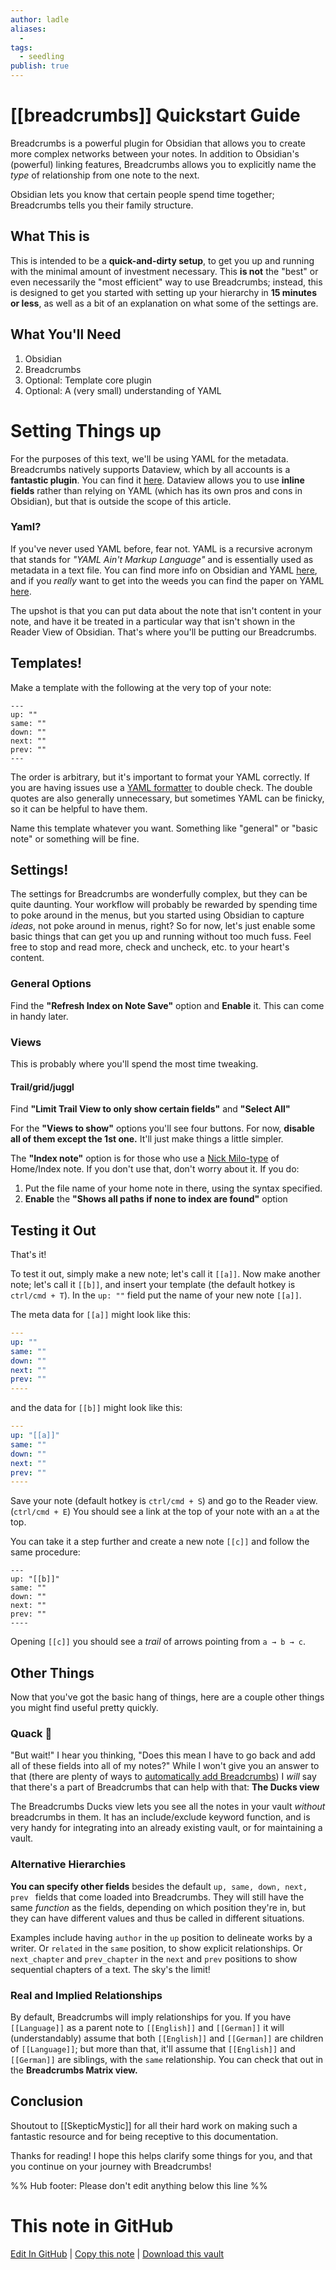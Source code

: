 ```yaml
---
author: ladle
aliases:
  -
tags:
  - seedling
publish: true
---
```


# [[breadcrumbs]] Quickstart Guide

Breadcrumbs is a powerful plugin for Obsidian that allows you to create more complex networks between your notes. In addition to Obsidian's (powerful) linking features, Breadcrumbs allows you to explicitly name the _type_ of relationship from one note to the next.

Obsidian lets you know that certain people spend time together; Breadcrumbs tells you their family structure.

## What This is

This is intended to be a **quick-and-dirty setup**, to get you up and running with the minimal amount of investment necessary. This **is not** the "best" or even necessarily the "most efficient" way to use Breadcrumbs; instead, this is designed to get you started with setting up your hierarchy in **15 minutes or less**, as well as a bit of an explanation on what some of the settings are.

## What You'll Need

1. Obsidian
2. Breadcrumbs
3. Optional: Template core plugin
4. Optional: A (very small) understanding of YAML

# Setting Things up

For the purposes of this text, we'll be using YAML for the metadata. Breadcrumbs natively supports Dataview, which by all accounts is a **fantastic plugin**. You can find it [here](https://github.com/blacksmithgu/obsidian-dataview). Dataview allows you to use **inline fields** rather than relying on YAML (which has its own pros and cons in Obsidian), but that is outside the scope of this article.

### Yaml?

If you've never used YAML before, fear not. YAML is a recursive acronym that stands for _"YAML Ain't Markup Language"_ and is essentially used as metadata in a text file. You can find more info on Obsidian and YAML [here](https://help.obsidian.md/Advanced+topics/YAML+front+matter), and if you _really_ want to get into the weeds you can find the paper on YAML [here](https://yaml.org/spec/1.2.2/).

The upshot is that you can put data about the note that isn't content in your note, and have it be treated in a particular way that isn't shown in the Reader View of Obsidian. That's where you'll be putting our Breadcrumbs.

## Templates!

Make a template with the following at the very top of your note:

```
---
up: ""
same: ""
down: ""
next: ""
prev: ""
---
```

The order is arbitrary, but it's important to format your YAML correctly. If you are having issues use a [YAML formatter](https://jsonformatter.org/yaml-formatter) to double check. The double quotes are also generally unnecessary, but sometimes YAML can be finicky, so it can be helpful to have them.

Name this template whatever you want. Something like "general" or "basic note" or something will be fine.

## Settings!

The settings for Breadcrumbs are wonderfully complex, but they can be quite daunting. Your workflow will probably be rewarded by spending time to poke around in the menus, but you started using Obsidian to capture _ideas_, not poke around in menus, right? So for now, let's just enable some basic things that can get you up and running without too much fuss. Feel free to stop and read more, check and uncheck, etc. to your heart's content.

### General Options

Find the **"Refresh Index on Note Save"** option and **Enable** it. This can come in handy later.

### Views

This is probably where you'll spend the most time tweaking.

#### Trail/grid/juggl

Find **"Limit Trail View to only show certain fields"** and **"Select All"**

For the **"Views to show"** options you'll see four buttons. For now, **disable all of them except the 1st one.** It'll just make things a little simpler.

The **"Index note"** option is for those who use a [Nick Milo-type](https://notes.linkingyourthinking.com/_Start+Here) of Home/Index note. If you don't use that, don't worry about it. If you do:

1. Put the file name of your home note in there, using the syntax specified.
2. **Enable** the **"Shows all paths if none to index are found"** option

## Testing it Out

That's it!

To test it out, simply make a new note; let's call it `[[a]]`. Now make another note; let's call it `[[b]]`, and insert your template (the default hotkey is `ctrl/cmd + T`). In the `up: ""` field put the name of your new note `[[a]]`.

The meta data for `[[a]]` might look like this:

```yaml
---
up: ""
same: ""
down: ""
next: ""
prev: ""
----
```

and the data for `[[b]]` might look like this:

```yaml
---
up: "[[a]]"
same: ""
down: ""
next: ""
prev: ""
----
```

Save your note (default hotkey is `ctrl/cmd + S`) and go to the Reader view. (`ctrl/cmd + E`) You should see a link at the top of your note with an `a` at the top.

You can take it a step further and create a new note `[[c]]` and follow the same procedure:

```
---
up: "[[b]]"
same: ""
down: ""
next: ""
prev: ""
----
```

Opening `[[c]]` you should see a _trail_ of arrows pointing from `a → b → c`.

## Other Things

Now that you've got the basic hang of things, here are a couple other things you might find useful pretty quickly.

### Quack 🦆

"But wait!" I hear you thinking, "Does this mean I have to go back and add all of these fields into all of my notes?" While I won't give you an answer to that (there are plenty of ways to [automatically add Breadcrumbs](https://breadcrumbs-wiki.onrender.com/docs/Alternative%20Hierarchies)) I _will_ say that there's a part of Breadcrumbs that can help with that: **The Ducks view**

The Breadcrumbs Ducks view lets you see all the notes in your vault _without_ breadcrumbs in them. It has an include/exclude keyword function, and is very handy for integrating into an already existing vault, or for maintaining a vault.

### Alternative Hierarchies

**You can specify other fields** besides the default `up, same, down, next, prev ` fields that come loaded into Breadcrumbs. They will still have the same _function_ as the fields, depending on which position they're in, but they can have different values and thus be called in different situations.

Examples include having `author` in the `up` position to delineate works by a writer. Or `related` in the `same` position, to show explicit relationships. Or `next_chapter` and `prev_chapter` in the `next` and `prev` positions to show sequential chapters of a text. The sky's the limit!

### Real and Implied Relationships

By default, Breadcrumbs will imply relationships for you. If you have `[[Language]]` as a parent note to `[[English]]` and `[[German]]` it will (understandably) assume that both `[[English]]` and `[[German]]` are children of `[[Language]]`; but more than that, it'll assume that `[[English]]` and `[[German]]` are siblings, with the `same` relationship. You can check that out in the **Breadcrumbs Matrix view.**

## Conclusion

Shoutout to [[SkepticMystic]] for all their hard work on making such a fantastic resource and for being receptive to this documentation.

Thanks for reading! I hope this helps clarify some things for you, and that you continue on your journey with Breadcrumbs!

%% Hub footer: Please don't edit anything below this line %%

# This note in GitHub

<span class="git-footer">[Edit In GitHub](https://github.dev/obsidian-community/obsidian-hub/blob/main/04%20-%20Guides%2C%20Workflows%2C%20%26%20Courses/Guides/Breadcrumbs%20Quickstart%20Guide.md "git-hub-edit-note") | [Copy this note](https://raw.githubusercontent.com/obsidian-community/obsidian-hub/main/04%20-%20Guides%2C%20Workflows%2C%20%26%20Courses/Guides/Breadcrumbs%20Quickstart%20Guide.md "git-hub-copy-note") | [Download this vault](https://github.com/obsidian-community/obsidian-hub/archive/refs/heads/main.zip "git-hub-download-vault") </span>
